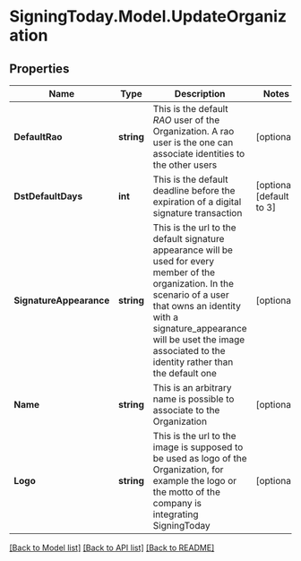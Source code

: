 
# SigningToday.Model.UpdateOrganization

## Properties

Name | Type | Description | Notes
------------ | ------------- | ------------- | -------------
**DefaultRao** | **string** | This is the default *RAO* user of the Organization. A rao user is the one can associate identities to the other users  | [optional] 
**DstDefaultDays** | **int** | This is the default deadline before the expiration of a digital signature transaction | [optional] [default to 3]
**SignatureAppearance** | **string** | This is the url to the default signature appearance will be used for every member of the organization. In the scenario of a user that owns an identity with a signature_appearance will be uset the image associated to the identity rather than the default one  | [optional] 
**Name** | **string** | This is an arbitrary name is possible to associate to the Organization  | [optional] 
**Logo** | **string** | This is the url to the image is supposed to be used as logo of the Organization, for example the logo or the motto of the company is integrating SigningToday  | [optional] 

[[Back to Model list]](../README.md#documentation-for-models)
[[Back to API list]](../README.md#documentation-for-api-endpoints)
[[Back to README]](../README.md)

